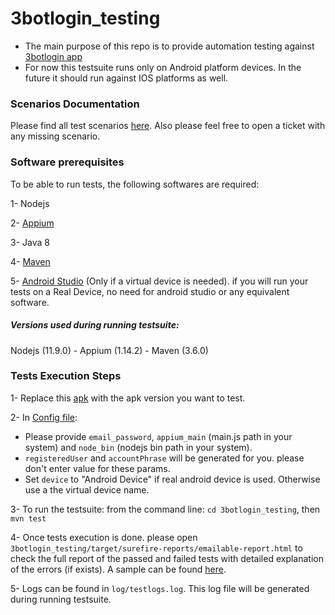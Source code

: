 # 3botlogin_testing
 - The main purpose of this repo is to provide automation testing against [3botlogin app](https://github.com/3botlogin/3botlogin_app)
 - For now this testsuite runs only on Android platform devices. In the future it should run against IOS platforms as well.


### Scenarios Documentation
   Please find all test scenarios [here](https://docs.google.com/spreadsheets/d/1Umpt1-FDxZPiHbWRlavU7tnO_H7GTuUHxJdjiAf4VxE/edit#gid=0). Also please feel free to open a ticket with any missing scenario.



### Software prerequisites
To be able to run tests, the following softwares are required:

1- Nodejs

2- [Appium](http://appium.io/)

3- Java 8

4- [Maven](https://maven.apache.org/download.cgi)

5- [Android Studio](https://developer.android.com/studio/) (Only if a virtual device is needed). 
   if you will run your tests on a Real Device, no need for android studio or any equivalent software.
##### Versions used during running testsuite: 
 Nodejs (11.9.0) - Appium (1.14.2) -  Maven (3.6.0)
   
### Tests Execution Steps
1- Replace this [apk](src/3botLogin.apk) with the apk version you want to test.

2- In [Config file](src/global.properties):

   - Please provide `email_password`, `appium_main` (main.js path in your system) and `node_bin` (nodejs bin path in your system).
   - `registeredUser` and `accountPhrase` will be generated for you. please don't enter value for these params.
   - Set `device` to "Android Device" if real android device is used. Otherwise use a the virtual device name.

    
3- To run the testsuite: from the command line: `cd 3botlogin_testing`, then `mvn test`

4- Once tests execution is done. please open `3botlogin_testing/target/surefire-reports/emailable-report.html`
   to check the full report of the passed and failed tests with detailed explanation of the errors (if exists).
   A sample can be found [here](testsuite_results/Android/v1.3.0/emailable-report.html).
   
5- Logs can be found in `log/testlogs.log`. This log file will be generated during running testsuite.







